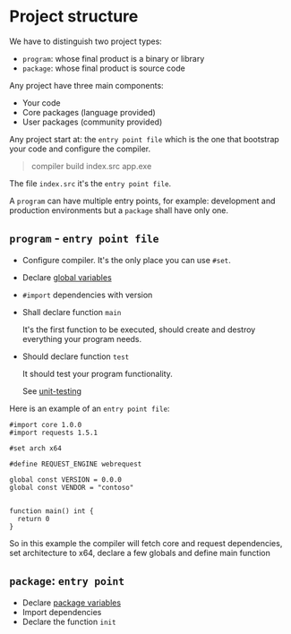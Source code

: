 # Project structure

We have to distinguish two project types:

* `program`: whose final product is a binary or library
* `package`: whose final product is source code

Any project have three main components:

* Your code
* Core packages (language provided)
* User packages (community provided)

Any project start at: the `entry point file` which is the one that bootstrap
your code and configure the compiler.

> compiler build index.src app.exe

The file `index.src` it's the `entry point file`.

A `program` can have multiple entry points, for example: development and
production environments but a `package` shall have only one.

## `program` - `entry point file`

* Configure compiler. It's the only place you can use `#set`.
* Declare [global variables](..\language/variables.md#global-variables)
* `#import` dependencies with version
* Shall declare function `main`

  It's the first function to be executed, should create and destroy
  everything your program needs.

* Should declare function `test`

  It should test your program functionality.

  See [unit-testing](..\language/unit-testing.md)

Here is an example of an `entry point file`:

```language
#import core 1.0.0
#import requests 1.5.1

#set arch x64

#define REQUEST_ENGINE webrequest

global const VERSION = 0.0.0
global const VENDOR = "contoso"


function main() int {
  return 0
}
```

So in this example the compiler will fetch core and request dependencies,
set architecture to x64, declare a few globals and define main function

## `package`: `entry point`

* Declare [package variables](..\language/variables.md#package-variables)
* Import dependencies
* Declare the function `init`

